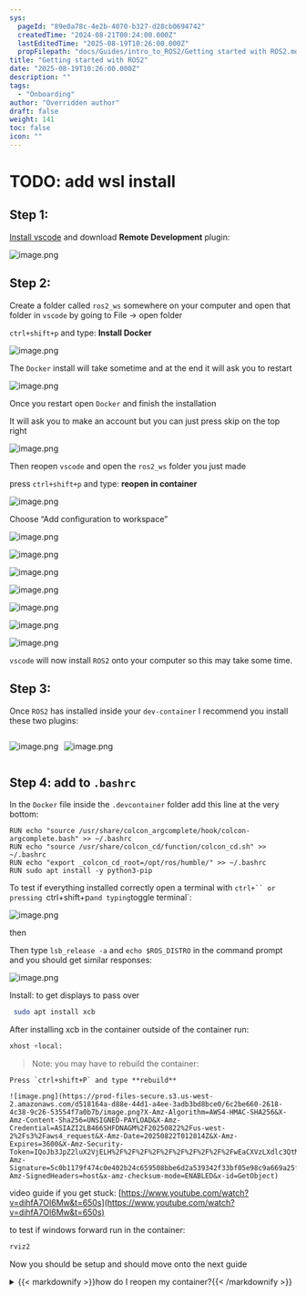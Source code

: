 ```yaml
---
sys:
  pageId: "89e0a78c-4e2b-4070-b327-d28cb0694742"
  createdTime: "2024-08-21T00:24:00.000Z"
  lastEditedTime: "2025-08-19T10:26:00.000Z"
  propFilepath: "docs/Guides/intro_to_ROS2/Getting started with ROS2.md"
title: "Getting started with ROS2"
date: "2025-08-19T10:26:00.000Z"
description: ""
tags:
  - "Onboarding"
author: "Overridden author"
draft: false
weight: 141
toc: false
icon: ""
---
```


# TODO: add wsl install

## Step 1:

[Install vscode](https://code.visualstudio.com/download) and download **Remote Development** plugin:

![image.png](https://prod-files-secure.s3.us-west-2.amazonaws.com/d518164a-d88e-44d1-a4ee-3adb3bd8bce0/efb52993-1881-4a40-b95e-6f020334f022/image.png?X-Amz-Algorithm=AWS4-HMAC-SHA256&X-Amz-Content-Sha256=UNSIGNED-PAYLOAD&X-Amz-Credential=ASIAZI2LB466ZR5AW2QB%2F20250822%2Fus-west-2%2Fs3%2Faws4_request&X-Amz-Date=20250822T012806Z&X-Amz-Expires=3600&X-Amz-Security-Token=IQoJb3JpZ2luX2VjELH%2F%2F%2F%2F%2F%2F%2F%2F%2F%2FwEaCXVzLXdlc3QtMiJGMEQCIGv363ywK2idH92mKAdrS6MxVPwi2UsK1B8twQVhe4I7AiAcOln%2F9qTl3TWBRbd0oVtJrxeXYapPmqqFB6yqZQc9ACqIBAj6%2F%2F%2F%2F%2F%2F%2F%2F%2F%2F8BEAAaDDYzNzQyMzE4MzgwNSIM%2BGQnqK%2B4PsLQ403DKtwDJ9MsGRaPMUHNe%2FWTtvQJTyZZi8pkKgL4bgWZM%2Bq%2BM9ZX7yd7dmYN50l%2BJrGWbpHzAWUcOQAgwZXUCdu44iVN8R2inv6UQ5JVol%2BvF%2B81DXXPIut%2ByZz7W0wzcStNzpBCOOPVOr94nKNpZXTAhDZyqjygnTxahYxXvgPkso1MqrdN%2BHyRvCQtmht%2FWISGXb%2B7EpY%2BGSoImoctStT9XMhktp4vqOcXRnzyWVaFbendkCdQ8dvlMg%2BM%2BZu%2FHttnfCsgAE%2B7M%2BmBwWwOFgsOHg1UjuORXqXFhF3ZZY0fCJo7JzyMvppJUWgfBNZ6Fofbaq1kT2wbNoHQhm840sQI9tmZwzT7wThDWa6dsmKxA1r95yykxy4joZzBe4qRLoia0ZoAgWHrMBoqxh06rQa9z0B7Rzhc5wHNWf8B%2BB9Ivq1%2Bb2RQ1QJuvnlQk6vCyD1es4A19QUXytrDLYiKeQfX0S5ATG3v02fzcoeK2xhORvOFeqUzTqbQZvWWnu3Q4CqBFsiKJMiZKGTQqTxUa4aOIOr5SM7PwJ%2FB0UvTxljIaFWwXtXFKeyerBVjkyI3re9MNe2UDWaR0f4f8OMguJPOW02m%2Fb4UnRAwSb64y6hFHQCC9BhU1ZvpmsQ76YZNbqQwq%2FKexQY6pgE0yr1qHL3C14eGa2n5J1Qrb2G18SjEqjmVuXPLAdBKWV2sEwNXebgC4kD1FYeXJIiOipmrYnwNCCczCGgN1EOZV8YILkDrpTpYaA71KD8Mqu565TRKHx%2FTkIhyTbMRDaRfnsC0KUdVJyy4SR%2FDZTNdzziVqkry%2BzzN0DmnnIAEGA3RGlh1QBFx7asybNCdtEUs2Ekc3D1eAysp5SnPjOD8Lgv2Fv25&X-Amz-Signature=f561a2fadf5a4f7e066171573b48b989ce092e6c496f2e021b8d0a28fdeec3cb&X-Amz-SignedHeaders=host&x-amz-checksum-mode=ENABLED&x-id=GetObject)

## Step 2:

Create a folder called `ros2_ws` somewhere on your computer and open that folder in `vscode` by going to File → open folder 

`ctrl+shift+p` and type: **Install Docker**

![image.png](https://prod-files-secure.s3.us-west-2.amazonaws.com/d518164a-d88e-44d1-a4ee-3adb3bd8bce0/2269dc0e-1cd5-47ff-bceb-c04ad9b2eab0/image.png?X-Amz-Algorithm=AWS4-HMAC-SHA256&X-Amz-Content-Sha256=UNSIGNED-PAYLOAD&X-Amz-Credential=ASIAZI2LB466ZR5AW2QB%2F20250822%2Fus-west-2%2Fs3%2Faws4_request&X-Amz-Date=20250822T012806Z&X-Amz-Expires=3600&X-Amz-Security-Token=IQoJb3JpZ2luX2VjELH%2F%2F%2F%2F%2F%2F%2F%2F%2F%2FwEaCXVzLXdlc3QtMiJGMEQCIGv363ywK2idH92mKAdrS6MxVPwi2UsK1B8twQVhe4I7AiAcOln%2F9qTl3TWBRbd0oVtJrxeXYapPmqqFB6yqZQc9ACqIBAj6%2F%2F%2F%2F%2F%2F%2F%2F%2F%2F8BEAAaDDYzNzQyMzE4MzgwNSIM%2BGQnqK%2B4PsLQ403DKtwDJ9MsGRaPMUHNe%2FWTtvQJTyZZi8pkKgL4bgWZM%2Bq%2BM9ZX7yd7dmYN50l%2BJrGWbpHzAWUcOQAgwZXUCdu44iVN8R2inv6UQ5JVol%2BvF%2B81DXXPIut%2ByZz7W0wzcStNzpBCOOPVOr94nKNpZXTAhDZyqjygnTxahYxXvgPkso1MqrdN%2BHyRvCQtmht%2FWISGXb%2B7EpY%2BGSoImoctStT9XMhktp4vqOcXRnzyWVaFbendkCdQ8dvlMg%2BM%2BZu%2FHttnfCsgAE%2B7M%2BmBwWwOFgsOHg1UjuORXqXFhF3ZZY0fCJo7JzyMvppJUWgfBNZ6Fofbaq1kT2wbNoHQhm840sQI9tmZwzT7wThDWa6dsmKxA1r95yykxy4joZzBe4qRLoia0ZoAgWHrMBoqxh06rQa9z0B7Rzhc5wHNWf8B%2BB9Ivq1%2Bb2RQ1QJuvnlQk6vCyD1es4A19QUXytrDLYiKeQfX0S5ATG3v02fzcoeK2xhORvOFeqUzTqbQZvWWnu3Q4CqBFsiKJMiZKGTQqTxUa4aOIOr5SM7PwJ%2FB0UvTxljIaFWwXtXFKeyerBVjkyI3re9MNe2UDWaR0f4f8OMguJPOW02m%2Fb4UnRAwSb64y6hFHQCC9BhU1ZvpmsQ76YZNbqQwq%2FKexQY6pgE0yr1qHL3C14eGa2n5J1Qrb2G18SjEqjmVuXPLAdBKWV2sEwNXebgC4kD1FYeXJIiOipmrYnwNCCczCGgN1EOZV8YILkDrpTpYaA71KD8Mqu565TRKHx%2FTkIhyTbMRDaRfnsC0KUdVJyy4SR%2FDZTNdzziVqkry%2BzzN0DmnnIAEGA3RGlh1QBFx7asybNCdtEUs2Ekc3D1eAysp5SnPjOD8Lgv2Fv25&X-Amz-Signature=0cf4359935023b2213614a1a8afc234efa47e77e79b10898fd0512bf1e8b7686&X-Amz-SignedHeaders=host&x-amz-checksum-mode=ENABLED&x-id=GetObject)

The `Docker` install will take sometime and at the end it will ask you to restart

![image.png](https://prod-files-secure.s3.us-west-2.amazonaws.com/d518164a-d88e-44d1-a4ee-3adb3bd8bce0/ed233f78-be33-4b1f-b89c-9c346c0e961e/image.png?X-Amz-Algorithm=AWS4-HMAC-SHA256&X-Amz-Content-Sha256=UNSIGNED-PAYLOAD&X-Amz-Credential=ASIAZI2LB466ZR5AW2QB%2F20250822%2Fus-west-2%2Fs3%2Faws4_request&X-Amz-Date=20250822T012806Z&X-Amz-Expires=3600&X-Amz-Security-Token=IQoJb3JpZ2luX2VjELH%2F%2F%2F%2F%2F%2F%2F%2F%2F%2FwEaCXVzLXdlc3QtMiJGMEQCIGv363ywK2idH92mKAdrS6MxVPwi2UsK1B8twQVhe4I7AiAcOln%2F9qTl3TWBRbd0oVtJrxeXYapPmqqFB6yqZQc9ACqIBAj6%2F%2F%2F%2F%2F%2F%2F%2F%2F%2F8BEAAaDDYzNzQyMzE4MzgwNSIM%2BGQnqK%2B4PsLQ403DKtwDJ9MsGRaPMUHNe%2FWTtvQJTyZZi8pkKgL4bgWZM%2Bq%2BM9ZX7yd7dmYN50l%2BJrGWbpHzAWUcOQAgwZXUCdu44iVN8R2inv6UQ5JVol%2BvF%2B81DXXPIut%2ByZz7W0wzcStNzpBCOOPVOr94nKNpZXTAhDZyqjygnTxahYxXvgPkso1MqrdN%2BHyRvCQtmht%2FWISGXb%2B7EpY%2BGSoImoctStT9XMhktp4vqOcXRnzyWVaFbendkCdQ8dvlMg%2BM%2BZu%2FHttnfCsgAE%2B7M%2BmBwWwOFgsOHg1UjuORXqXFhF3ZZY0fCJo7JzyMvppJUWgfBNZ6Fofbaq1kT2wbNoHQhm840sQI9tmZwzT7wThDWa6dsmKxA1r95yykxy4joZzBe4qRLoia0ZoAgWHrMBoqxh06rQa9z0B7Rzhc5wHNWf8B%2BB9Ivq1%2Bb2RQ1QJuvnlQk6vCyD1es4A19QUXytrDLYiKeQfX0S5ATG3v02fzcoeK2xhORvOFeqUzTqbQZvWWnu3Q4CqBFsiKJMiZKGTQqTxUa4aOIOr5SM7PwJ%2FB0UvTxljIaFWwXtXFKeyerBVjkyI3re9MNe2UDWaR0f4f8OMguJPOW02m%2Fb4UnRAwSb64y6hFHQCC9BhU1ZvpmsQ76YZNbqQwq%2FKexQY6pgE0yr1qHL3C14eGa2n5J1Qrb2G18SjEqjmVuXPLAdBKWV2sEwNXebgC4kD1FYeXJIiOipmrYnwNCCczCGgN1EOZV8YILkDrpTpYaA71KD8Mqu565TRKHx%2FTkIhyTbMRDaRfnsC0KUdVJyy4SR%2FDZTNdzziVqkry%2BzzN0DmnnIAEGA3RGlh1QBFx7asybNCdtEUs2Ekc3D1eAysp5SnPjOD8Lgv2Fv25&X-Amz-Signature=c9e60acc48e0618faba5204c6dd6b05a1301f40e52b8a3ae38ad625ca5bca01b&X-Amz-SignedHeaders=host&x-amz-checksum-mode=ENABLED&x-id=GetObject)

Once you restart open `Docker` and finish the installation

It will ask you to make an account but you can just press skip on the top right

![image.png](https://prod-files-secure.s3.us-west-2.amazonaws.com/d518164a-d88e-44d1-a4ee-3adb3bd8bce0/21010ad9-1659-4fd9-9f59-9932a09b2a3d/image.png?X-Amz-Algorithm=AWS4-HMAC-SHA256&X-Amz-Content-Sha256=UNSIGNED-PAYLOAD&X-Amz-Credential=ASIAZI2LB466ZR5AW2QB%2F20250822%2Fus-west-2%2Fs3%2Faws4_request&X-Amz-Date=20250822T012806Z&X-Amz-Expires=3600&X-Amz-Security-Token=IQoJb3JpZ2luX2VjELH%2F%2F%2F%2F%2F%2F%2F%2F%2F%2FwEaCXVzLXdlc3QtMiJGMEQCIGv363ywK2idH92mKAdrS6MxVPwi2UsK1B8twQVhe4I7AiAcOln%2F9qTl3TWBRbd0oVtJrxeXYapPmqqFB6yqZQc9ACqIBAj6%2F%2F%2F%2F%2F%2F%2F%2F%2F%2F8BEAAaDDYzNzQyMzE4MzgwNSIM%2BGQnqK%2B4PsLQ403DKtwDJ9MsGRaPMUHNe%2FWTtvQJTyZZi8pkKgL4bgWZM%2Bq%2BM9ZX7yd7dmYN50l%2BJrGWbpHzAWUcOQAgwZXUCdu44iVN8R2inv6UQ5JVol%2BvF%2B81DXXPIut%2ByZz7W0wzcStNzpBCOOPVOr94nKNpZXTAhDZyqjygnTxahYxXvgPkso1MqrdN%2BHyRvCQtmht%2FWISGXb%2B7EpY%2BGSoImoctStT9XMhktp4vqOcXRnzyWVaFbendkCdQ8dvlMg%2BM%2BZu%2FHttnfCsgAE%2B7M%2BmBwWwOFgsOHg1UjuORXqXFhF3ZZY0fCJo7JzyMvppJUWgfBNZ6Fofbaq1kT2wbNoHQhm840sQI9tmZwzT7wThDWa6dsmKxA1r95yykxy4joZzBe4qRLoia0ZoAgWHrMBoqxh06rQa9z0B7Rzhc5wHNWf8B%2BB9Ivq1%2Bb2RQ1QJuvnlQk6vCyD1es4A19QUXytrDLYiKeQfX0S5ATG3v02fzcoeK2xhORvOFeqUzTqbQZvWWnu3Q4CqBFsiKJMiZKGTQqTxUa4aOIOr5SM7PwJ%2FB0UvTxljIaFWwXtXFKeyerBVjkyI3re9MNe2UDWaR0f4f8OMguJPOW02m%2Fb4UnRAwSb64y6hFHQCC9BhU1ZvpmsQ76YZNbqQwq%2FKexQY6pgE0yr1qHL3C14eGa2n5J1Qrb2G18SjEqjmVuXPLAdBKWV2sEwNXebgC4kD1FYeXJIiOipmrYnwNCCczCGgN1EOZV8YILkDrpTpYaA71KD8Mqu565TRKHx%2FTkIhyTbMRDaRfnsC0KUdVJyy4SR%2FDZTNdzziVqkry%2BzzN0DmnnIAEGA3RGlh1QBFx7asybNCdtEUs2Ekc3D1eAysp5SnPjOD8Lgv2Fv25&X-Amz-Signature=c6b86fb6ad80b4714caef9c526980c1598405295ec8c32603dab824ee53de139&X-Amz-SignedHeaders=host&x-amz-checksum-mode=ENABLED&x-id=GetObject)

Then reopen `vscode` and open the `ros2_ws` folder you just made

press `ctrl+shift+p` and type: **reopen in container**

![image.png](https://prod-files-secure.s3.us-west-2.amazonaws.com/d518164a-d88e-44d1-a4ee-3adb3bd8bce0/4e93b8c2-41ad-488c-8095-c74205196118/image.png?X-Amz-Algorithm=AWS4-HMAC-SHA256&X-Amz-Content-Sha256=UNSIGNED-PAYLOAD&X-Amz-Credential=ASIAZI2LB466ZR5AW2QB%2F20250822%2Fus-west-2%2Fs3%2Faws4_request&X-Amz-Date=20250822T012806Z&X-Amz-Expires=3600&X-Amz-Security-Token=IQoJb3JpZ2luX2VjELH%2F%2F%2F%2F%2F%2F%2F%2F%2F%2FwEaCXVzLXdlc3QtMiJGMEQCIGv363ywK2idH92mKAdrS6MxVPwi2UsK1B8twQVhe4I7AiAcOln%2F9qTl3TWBRbd0oVtJrxeXYapPmqqFB6yqZQc9ACqIBAj6%2F%2F%2F%2F%2F%2F%2F%2F%2F%2F8BEAAaDDYzNzQyMzE4MzgwNSIM%2BGQnqK%2B4PsLQ403DKtwDJ9MsGRaPMUHNe%2FWTtvQJTyZZi8pkKgL4bgWZM%2Bq%2BM9ZX7yd7dmYN50l%2BJrGWbpHzAWUcOQAgwZXUCdu44iVN8R2inv6UQ5JVol%2BvF%2B81DXXPIut%2ByZz7W0wzcStNzpBCOOPVOr94nKNpZXTAhDZyqjygnTxahYxXvgPkso1MqrdN%2BHyRvCQtmht%2FWISGXb%2B7EpY%2BGSoImoctStT9XMhktp4vqOcXRnzyWVaFbendkCdQ8dvlMg%2BM%2BZu%2FHttnfCsgAE%2B7M%2BmBwWwOFgsOHg1UjuORXqXFhF3ZZY0fCJo7JzyMvppJUWgfBNZ6Fofbaq1kT2wbNoHQhm840sQI9tmZwzT7wThDWa6dsmKxA1r95yykxy4joZzBe4qRLoia0ZoAgWHrMBoqxh06rQa9z0B7Rzhc5wHNWf8B%2BB9Ivq1%2Bb2RQ1QJuvnlQk6vCyD1es4A19QUXytrDLYiKeQfX0S5ATG3v02fzcoeK2xhORvOFeqUzTqbQZvWWnu3Q4CqBFsiKJMiZKGTQqTxUa4aOIOr5SM7PwJ%2FB0UvTxljIaFWwXtXFKeyerBVjkyI3re9MNe2UDWaR0f4f8OMguJPOW02m%2Fb4UnRAwSb64y6hFHQCC9BhU1ZvpmsQ76YZNbqQwq%2FKexQY6pgE0yr1qHL3C14eGa2n5J1Qrb2G18SjEqjmVuXPLAdBKWV2sEwNXebgC4kD1FYeXJIiOipmrYnwNCCczCGgN1EOZV8YILkDrpTpYaA71KD8Mqu565TRKHx%2FTkIhyTbMRDaRfnsC0KUdVJyy4SR%2FDZTNdzziVqkry%2BzzN0DmnnIAEGA3RGlh1QBFx7asybNCdtEUs2Ekc3D1eAysp5SnPjOD8Lgv2Fv25&X-Amz-Signature=1759a1c10d31accd026696cd432c8ed4548712780b302c7a85751998b8ceaaae&X-Amz-SignedHeaders=host&x-amz-checksum-mode=ENABLED&x-id=GetObject)

Choose “Add configuration to workspace”

![image.png](https://prod-files-secure.s3.us-west-2.amazonaws.com/d518164a-d88e-44d1-a4ee-3adb3bd8bce0/9560b282-5060-4989-ba37-97e7b2c22476/image.png?X-Amz-Algorithm=AWS4-HMAC-SHA256&X-Amz-Content-Sha256=UNSIGNED-PAYLOAD&X-Amz-Credential=ASIAZI2LB466ZR5AW2QB%2F20250822%2Fus-west-2%2Fs3%2Faws4_request&X-Amz-Date=20250822T012806Z&X-Amz-Expires=3600&X-Amz-Security-Token=IQoJb3JpZ2luX2VjELH%2F%2F%2F%2F%2F%2F%2F%2F%2F%2FwEaCXVzLXdlc3QtMiJGMEQCIGv363ywK2idH92mKAdrS6MxVPwi2UsK1B8twQVhe4I7AiAcOln%2F9qTl3TWBRbd0oVtJrxeXYapPmqqFB6yqZQc9ACqIBAj6%2F%2F%2F%2F%2F%2F%2F%2F%2F%2F8BEAAaDDYzNzQyMzE4MzgwNSIM%2BGQnqK%2B4PsLQ403DKtwDJ9MsGRaPMUHNe%2FWTtvQJTyZZi8pkKgL4bgWZM%2Bq%2BM9ZX7yd7dmYN50l%2BJrGWbpHzAWUcOQAgwZXUCdu44iVN8R2inv6UQ5JVol%2BvF%2B81DXXPIut%2ByZz7W0wzcStNzpBCOOPVOr94nKNpZXTAhDZyqjygnTxahYxXvgPkso1MqrdN%2BHyRvCQtmht%2FWISGXb%2B7EpY%2BGSoImoctStT9XMhktp4vqOcXRnzyWVaFbendkCdQ8dvlMg%2BM%2BZu%2FHttnfCsgAE%2B7M%2BmBwWwOFgsOHg1UjuORXqXFhF3ZZY0fCJo7JzyMvppJUWgfBNZ6Fofbaq1kT2wbNoHQhm840sQI9tmZwzT7wThDWa6dsmKxA1r95yykxy4joZzBe4qRLoia0ZoAgWHrMBoqxh06rQa9z0B7Rzhc5wHNWf8B%2BB9Ivq1%2Bb2RQ1QJuvnlQk6vCyD1es4A19QUXytrDLYiKeQfX0S5ATG3v02fzcoeK2xhORvOFeqUzTqbQZvWWnu3Q4CqBFsiKJMiZKGTQqTxUa4aOIOr5SM7PwJ%2FB0UvTxljIaFWwXtXFKeyerBVjkyI3re9MNe2UDWaR0f4f8OMguJPOW02m%2Fb4UnRAwSb64y6hFHQCC9BhU1ZvpmsQ76YZNbqQwq%2FKexQY6pgE0yr1qHL3C14eGa2n5J1Qrb2G18SjEqjmVuXPLAdBKWV2sEwNXebgC4kD1FYeXJIiOipmrYnwNCCczCGgN1EOZV8YILkDrpTpYaA71KD8Mqu565TRKHx%2FTkIhyTbMRDaRfnsC0KUdVJyy4SR%2FDZTNdzziVqkry%2BzzN0DmnnIAEGA3RGlh1QBFx7asybNCdtEUs2Ekc3D1eAysp5SnPjOD8Lgv2Fv25&X-Amz-Signature=badc3a03a08b3ae0f16034fb4faa0e3b91d524c93b651c4325cc6e7d3dfd1c91&X-Amz-SignedHeaders=host&x-amz-checksum-mode=ENABLED&x-id=GetObject)

![image.png](https://prod-files-secure.s3.us-west-2.amazonaws.com/d518164a-d88e-44d1-a4ee-3adb3bd8bce0/2ee63f81-886b-48e8-a553-dc6e5eac99e4/image.png?X-Amz-Algorithm=AWS4-HMAC-SHA256&X-Amz-Content-Sha256=UNSIGNED-PAYLOAD&X-Amz-Credential=ASIAZI2LB466ZR5AW2QB%2F20250822%2Fus-west-2%2Fs3%2Faws4_request&X-Amz-Date=20250822T012806Z&X-Amz-Expires=3600&X-Amz-Security-Token=IQoJb3JpZ2luX2VjELH%2F%2F%2F%2F%2F%2F%2F%2F%2F%2FwEaCXVzLXdlc3QtMiJGMEQCIGv363ywK2idH92mKAdrS6MxVPwi2UsK1B8twQVhe4I7AiAcOln%2F9qTl3TWBRbd0oVtJrxeXYapPmqqFB6yqZQc9ACqIBAj6%2F%2F%2F%2F%2F%2F%2F%2F%2F%2F8BEAAaDDYzNzQyMzE4MzgwNSIM%2BGQnqK%2B4PsLQ403DKtwDJ9MsGRaPMUHNe%2FWTtvQJTyZZi8pkKgL4bgWZM%2Bq%2BM9ZX7yd7dmYN50l%2BJrGWbpHzAWUcOQAgwZXUCdu44iVN8R2inv6UQ5JVol%2BvF%2B81DXXPIut%2ByZz7W0wzcStNzpBCOOPVOr94nKNpZXTAhDZyqjygnTxahYxXvgPkso1MqrdN%2BHyRvCQtmht%2FWISGXb%2B7EpY%2BGSoImoctStT9XMhktp4vqOcXRnzyWVaFbendkCdQ8dvlMg%2BM%2BZu%2FHttnfCsgAE%2B7M%2BmBwWwOFgsOHg1UjuORXqXFhF3ZZY0fCJo7JzyMvppJUWgfBNZ6Fofbaq1kT2wbNoHQhm840sQI9tmZwzT7wThDWa6dsmKxA1r95yykxy4joZzBe4qRLoia0ZoAgWHrMBoqxh06rQa9z0B7Rzhc5wHNWf8B%2BB9Ivq1%2Bb2RQ1QJuvnlQk6vCyD1es4A19QUXytrDLYiKeQfX0S5ATG3v02fzcoeK2xhORvOFeqUzTqbQZvWWnu3Q4CqBFsiKJMiZKGTQqTxUa4aOIOr5SM7PwJ%2FB0UvTxljIaFWwXtXFKeyerBVjkyI3re9MNe2UDWaR0f4f8OMguJPOW02m%2Fb4UnRAwSb64y6hFHQCC9BhU1ZvpmsQ76YZNbqQwq%2FKexQY6pgE0yr1qHL3C14eGa2n5J1Qrb2G18SjEqjmVuXPLAdBKWV2sEwNXebgC4kD1FYeXJIiOipmrYnwNCCczCGgN1EOZV8YILkDrpTpYaA71KD8Mqu565TRKHx%2FTkIhyTbMRDaRfnsC0KUdVJyy4SR%2FDZTNdzziVqkry%2BzzN0DmnnIAEGA3RGlh1QBFx7asybNCdtEUs2Ekc3D1eAysp5SnPjOD8Lgv2Fv25&X-Amz-Signature=b4144a4f9c3388305bd45e5a7021e13f2b74d26e64b2c8eea1ac4399172f5545&X-Amz-SignedHeaders=host&x-amz-checksum-mode=ENABLED&x-id=GetObject)

![image.png](https://prod-files-secure.s3.us-west-2.amazonaws.com/d518164a-d88e-44d1-a4ee-3adb3bd8bce0/e0fd626c-c8b6-4b2c-95d1-fa4c26514504/image.png?X-Amz-Algorithm=AWS4-HMAC-SHA256&X-Amz-Content-Sha256=UNSIGNED-PAYLOAD&X-Amz-Credential=ASIAZI2LB466ZR5AW2QB%2F20250822%2Fus-west-2%2Fs3%2Faws4_request&X-Amz-Date=20250822T012806Z&X-Amz-Expires=3600&X-Amz-Security-Token=IQoJb3JpZ2luX2VjELH%2F%2F%2F%2F%2F%2F%2F%2F%2F%2FwEaCXVzLXdlc3QtMiJGMEQCIGv363ywK2idH92mKAdrS6MxVPwi2UsK1B8twQVhe4I7AiAcOln%2F9qTl3TWBRbd0oVtJrxeXYapPmqqFB6yqZQc9ACqIBAj6%2F%2F%2F%2F%2F%2F%2F%2F%2F%2F8BEAAaDDYzNzQyMzE4MzgwNSIM%2BGQnqK%2B4PsLQ403DKtwDJ9MsGRaPMUHNe%2FWTtvQJTyZZi8pkKgL4bgWZM%2Bq%2BM9ZX7yd7dmYN50l%2BJrGWbpHzAWUcOQAgwZXUCdu44iVN8R2inv6UQ5JVol%2BvF%2B81DXXPIut%2ByZz7W0wzcStNzpBCOOPVOr94nKNpZXTAhDZyqjygnTxahYxXvgPkso1MqrdN%2BHyRvCQtmht%2FWISGXb%2B7EpY%2BGSoImoctStT9XMhktp4vqOcXRnzyWVaFbendkCdQ8dvlMg%2BM%2BZu%2FHttnfCsgAE%2B7M%2BmBwWwOFgsOHg1UjuORXqXFhF3ZZY0fCJo7JzyMvppJUWgfBNZ6Fofbaq1kT2wbNoHQhm840sQI9tmZwzT7wThDWa6dsmKxA1r95yykxy4joZzBe4qRLoia0ZoAgWHrMBoqxh06rQa9z0B7Rzhc5wHNWf8B%2BB9Ivq1%2Bb2RQ1QJuvnlQk6vCyD1es4A19QUXytrDLYiKeQfX0S5ATG3v02fzcoeK2xhORvOFeqUzTqbQZvWWnu3Q4CqBFsiKJMiZKGTQqTxUa4aOIOr5SM7PwJ%2FB0UvTxljIaFWwXtXFKeyerBVjkyI3re9MNe2UDWaR0f4f8OMguJPOW02m%2Fb4UnRAwSb64y6hFHQCC9BhU1ZvpmsQ76YZNbqQwq%2FKexQY6pgE0yr1qHL3C14eGa2n5J1Qrb2G18SjEqjmVuXPLAdBKWV2sEwNXebgC4kD1FYeXJIiOipmrYnwNCCczCGgN1EOZV8YILkDrpTpYaA71KD8Mqu565TRKHx%2FTkIhyTbMRDaRfnsC0KUdVJyy4SR%2FDZTNdzziVqkry%2BzzN0DmnnIAEGA3RGlh1QBFx7asybNCdtEUs2Ekc3D1eAysp5SnPjOD8Lgv2Fv25&X-Amz-Signature=59a1522bf4cbe7eea8f8c79b53ecac569fca740f1ad40db625bb1a3587c77cb8&X-Amz-SignedHeaders=host&x-amz-checksum-mode=ENABLED&x-id=GetObject)

![image.png](https://prod-files-secure.s3.us-west-2.amazonaws.com/d518164a-d88e-44d1-a4ee-3adb3bd8bce0/a2e13f50-d2ab-4719-a4c2-7ced634bfc9d/image.png?X-Amz-Algorithm=AWS4-HMAC-SHA256&X-Amz-Content-Sha256=UNSIGNED-PAYLOAD&X-Amz-Credential=ASIAZI2LB466ZR5AW2QB%2F20250822%2Fus-west-2%2Fs3%2Faws4_request&X-Amz-Date=20250822T012806Z&X-Amz-Expires=3600&X-Amz-Security-Token=IQoJb3JpZ2luX2VjELH%2F%2F%2F%2F%2F%2F%2F%2F%2F%2FwEaCXVzLXdlc3QtMiJGMEQCIGv363ywK2idH92mKAdrS6MxVPwi2UsK1B8twQVhe4I7AiAcOln%2F9qTl3TWBRbd0oVtJrxeXYapPmqqFB6yqZQc9ACqIBAj6%2F%2F%2F%2F%2F%2F%2F%2F%2F%2F8BEAAaDDYzNzQyMzE4MzgwNSIM%2BGQnqK%2B4PsLQ403DKtwDJ9MsGRaPMUHNe%2FWTtvQJTyZZi8pkKgL4bgWZM%2Bq%2BM9ZX7yd7dmYN50l%2BJrGWbpHzAWUcOQAgwZXUCdu44iVN8R2inv6UQ5JVol%2BvF%2B81DXXPIut%2ByZz7W0wzcStNzpBCOOPVOr94nKNpZXTAhDZyqjygnTxahYxXvgPkso1MqrdN%2BHyRvCQtmht%2FWISGXb%2B7EpY%2BGSoImoctStT9XMhktp4vqOcXRnzyWVaFbendkCdQ8dvlMg%2BM%2BZu%2FHttnfCsgAE%2B7M%2BmBwWwOFgsOHg1UjuORXqXFhF3ZZY0fCJo7JzyMvppJUWgfBNZ6Fofbaq1kT2wbNoHQhm840sQI9tmZwzT7wThDWa6dsmKxA1r95yykxy4joZzBe4qRLoia0ZoAgWHrMBoqxh06rQa9z0B7Rzhc5wHNWf8B%2BB9Ivq1%2Bb2RQ1QJuvnlQk6vCyD1es4A19QUXytrDLYiKeQfX0S5ATG3v02fzcoeK2xhORvOFeqUzTqbQZvWWnu3Q4CqBFsiKJMiZKGTQqTxUa4aOIOr5SM7PwJ%2FB0UvTxljIaFWwXtXFKeyerBVjkyI3re9MNe2UDWaR0f4f8OMguJPOW02m%2Fb4UnRAwSb64y6hFHQCC9BhU1ZvpmsQ76YZNbqQwq%2FKexQY6pgE0yr1qHL3C14eGa2n5J1Qrb2G18SjEqjmVuXPLAdBKWV2sEwNXebgC4kD1FYeXJIiOipmrYnwNCCczCGgN1EOZV8YILkDrpTpYaA71KD8Mqu565TRKHx%2FTkIhyTbMRDaRfnsC0KUdVJyy4SR%2FDZTNdzziVqkry%2BzzN0DmnnIAEGA3RGlh1QBFx7asybNCdtEUs2Ekc3D1eAysp5SnPjOD8Lgv2Fv25&X-Amz-Signature=bb83c9854ad6920b2d6d6af32cf974a3685ac976d6a8acd69eefa47787253aa9&X-Amz-SignedHeaders=host&x-amz-checksum-mode=ENABLED&x-id=GetObject)

![image.png](https://prod-files-secure.s3.us-west-2.amazonaws.com/d518164a-d88e-44d1-a4ee-3adb3bd8bce0/6cc478ad-aaba-4bf7-9fcc-403277ab896c/image.png?X-Amz-Algorithm=AWS4-HMAC-SHA256&X-Amz-Content-Sha256=UNSIGNED-PAYLOAD&X-Amz-Credential=ASIAZI2LB466ZR5AW2QB%2F20250822%2Fus-west-2%2Fs3%2Faws4_request&X-Amz-Date=20250822T012806Z&X-Amz-Expires=3600&X-Amz-Security-Token=IQoJb3JpZ2luX2VjELH%2F%2F%2F%2F%2F%2F%2F%2F%2F%2FwEaCXVzLXdlc3QtMiJGMEQCIGv363ywK2idH92mKAdrS6MxVPwi2UsK1B8twQVhe4I7AiAcOln%2F9qTl3TWBRbd0oVtJrxeXYapPmqqFB6yqZQc9ACqIBAj6%2F%2F%2F%2F%2F%2F%2F%2F%2F%2F8BEAAaDDYzNzQyMzE4MzgwNSIM%2BGQnqK%2B4PsLQ403DKtwDJ9MsGRaPMUHNe%2FWTtvQJTyZZi8pkKgL4bgWZM%2Bq%2BM9ZX7yd7dmYN50l%2BJrGWbpHzAWUcOQAgwZXUCdu44iVN8R2inv6UQ5JVol%2BvF%2B81DXXPIut%2ByZz7W0wzcStNzpBCOOPVOr94nKNpZXTAhDZyqjygnTxahYxXvgPkso1MqrdN%2BHyRvCQtmht%2FWISGXb%2B7EpY%2BGSoImoctStT9XMhktp4vqOcXRnzyWVaFbendkCdQ8dvlMg%2BM%2BZu%2FHttnfCsgAE%2B7M%2BmBwWwOFgsOHg1UjuORXqXFhF3ZZY0fCJo7JzyMvppJUWgfBNZ6Fofbaq1kT2wbNoHQhm840sQI9tmZwzT7wThDWa6dsmKxA1r95yykxy4joZzBe4qRLoia0ZoAgWHrMBoqxh06rQa9z0B7Rzhc5wHNWf8B%2BB9Ivq1%2Bb2RQ1QJuvnlQk6vCyD1es4A19QUXytrDLYiKeQfX0S5ATG3v02fzcoeK2xhORvOFeqUzTqbQZvWWnu3Q4CqBFsiKJMiZKGTQqTxUa4aOIOr5SM7PwJ%2FB0UvTxljIaFWwXtXFKeyerBVjkyI3re9MNe2UDWaR0f4f8OMguJPOW02m%2Fb4UnRAwSb64y6hFHQCC9BhU1ZvpmsQ76YZNbqQwq%2FKexQY6pgE0yr1qHL3C14eGa2n5J1Qrb2G18SjEqjmVuXPLAdBKWV2sEwNXebgC4kD1FYeXJIiOipmrYnwNCCczCGgN1EOZV8YILkDrpTpYaA71KD8Mqu565TRKHx%2FTkIhyTbMRDaRfnsC0KUdVJyy4SR%2FDZTNdzziVqkry%2BzzN0DmnnIAEGA3RGlh1QBFx7asybNCdtEUs2Ekc3D1eAysp5SnPjOD8Lgv2Fv25&X-Amz-Signature=589a862442f647881334afff7b0e3ec219bae0f5faf2a22e4743850a2c30f21c&X-Amz-SignedHeaders=host&x-amz-checksum-mode=ENABLED&x-id=GetObject)

![image.png](https://prod-files-secure.s3.us-west-2.amazonaws.com/d518164a-d88e-44d1-a4ee-3adb3bd8bce0/53255b28-f75e-430f-b9e3-c0ac8577e42b/image.png?X-Amz-Algorithm=AWS4-HMAC-SHA256&X-Amz-Content-Sha256=UNSIGNED-PAYLOAD&X-Amz-Credential=ASIAZI2LB466ZR5AW2QB%2F20250822%2Fus-west-2%2Fs3%2Faws4_request&X-Amz-Date=20250822T012806Z&X-Amz-Expires=3600&X-Amz-Security-Token=IQoJb3JpZ2luX2VjELH%2F%2F%2F%2F%2F%2F%2F%2F%2F%2FwEaCXVzLXdlc3QtMiJGMEQCIGv363ywK2idH92mKAdrS6MxVPwi2UsK1B8twQVhe4I7AiAcOln%2F9qTl3TWBRbd0oVtJrxeXYapPmqqFB6yqZQc9ACqIBAj6%2F%2F%2F%2F%2F%2F%2F%2F%2F%2F8BEAAaDDYzNzQyMzE4MzgwNSIM%2BGQnqK%2B4PsLQ403DKtwDJ9MsGRaPMUHNe%2FWTtvQJTyZZi8pkKgL4bgWZM%2Bq%2BM9ZX7yd7dmYN50l%2BJrGWbpHzAWUcOQAgwZXUCdu44iVN8R2inv6UQ5JVol%2BvF%2B81DXXPIut%2ByZz7W0wzcStNzpBCOOPVOr94nKNpZXTAhDZyqjygnTxahYxXvgPkso1MqrdN%2BHyRvCQtmht%2FWISGXb%2B7EpY%2BGSoImoctStT9XMhktp4vqOcXRnzyWVaFbendkCdQ8dvlMg%2BM%2BZu%2FHttnfCsgAE%2B7M%2BmBwWwOFgsOHg1UjuORXqXFhF3ZZY0fCJo7JzyMvppJUWgfBNZ6Fofbaq1kT2wbNoHQhm840sQI9tmZwzT7wThDWa6dsmKxA1r95yykxy4joZzBe4qRLoia0ZoAgWHrMBoqxh06rQa9z0B7Rzhc5wHNWf8B%2BB9Ivq1%2Bb2RQ1QJuvnlQk6vCyD1es4A19QUXytrDLYiKeQfX0S5ATG3v02fzcoeK2xhORvOFeqUzTqbQZvWWnu3Q4CqBFsiKJMiZKGTQqTxUa4aOIOr5SM7PwJ%2FB0UvTxljIaFWwXtXFKeyerBVjkyI3re9MNe2UDWaR0f4f8OMguJPOW02m%2Fb4UnRAwSb64y6hFHQCC9BhU1ZvpmsQ76YZNbqQwq%2FKexQY6pgE0yr1qHL3C14eGa2n5J1Qrb2G18SjEqjmVuXPLAdBKWV2sEwNXebgC4kD1FYeXJIiOipmrYnwNCCczCGgN1EOZV8YILkDrpTpYaA71KD8Mqu565TRKHx%2FTkIhyTbMRDaRfnsC0KUdVJyy4SR%2FDZTNdzziVqkry%2BzzN0DmnnIAEGA3RGlh1QBFx7asybNCdtEUs2Ekc3D1eAysp5SnPjOD8Lgv2Fv25&X-Amz-Signature=d1760b785b1fe73ea4d534ce11b757a1bda8a2b33e306ee7d63304287942a678&X-Amz-SignedHeaders=host&x-amz-checksum-mode=ENABLED&x-id=GetObject)

![image.png](https://prod-files-secure.s3.us-west-2.amazonaws.com/d518164a-d88e-44d1-a4ee-3adb3bd8bce0/7c562767-5af9-4ffb-97d1-327bcdf4ee00/image.png?X-Amz-Algorithm=AWS4-HMAC-SHA256&X-Amz-Content-Sha256=UNSIGNED-PAYLOAD&X-Amz-Credential=ASIAZI2LB466ZR5AW2QB%2F20250822%2Fus-west-2%2Fs3%2Faws4_request&X-Amz-Date=20250822T012806Z&X-Amz-Expires=3600&X-Amz-Security-Token=IQoJb3JpZ2luX2VjELH%2F%2F%2F%2F%2F%2F%2F%2F%2F%2FwEaCXVzLXdlc3QtMiJGMEQCIGv363ywK2idH92mKAdrS6MxVPwi2UsK1B8twQVhe4I7AiAcOln%2F9qTl3TWBRbd0oVtJrxeXYapPmqqFB6yqZQc9ACqIBAj6%2F%2F%2F%2F%2F%2F%2F%2F%2F%2F8BEAAaDDYzNzQyMzE4MzgwNSIM%2BGQnqK%2B4PsLQ403DKtwDJ9MsGRaPMUHNe%2FWTtvQJTyZZi8pkKgL4bgWZM%2Bq%2BM9ZX7yd7dmYN50l%2BJrGWbpHzAWUcOQAgwZXUCdu44iVN8R2inv6UQ5JVol%2BvF%2B81DXXPIut%2ByZz7W0wzcStNzpBCOOPVOr94nKNpZXTAhDZyqjygnTxahYxXvgPkso1MqrdN%2BHyRvCQtmht%2FWISGXb%2B7EpY%2BGSoImoctStT9XMhktp4vqOcXRnzyWVaFbendkCdQ8dvlMg%2BM%2BZu%2FHttnfCsgAE%2B7M%2BmBwWwOFgsOHg1UjuORXqXFhF3ZZY0fCJo7JzyMvppJUWgfBNZ6Fofbaq1kT2wbNoHQhm840sQI9tmZwzT7wThDWa6dsmKxA1r95yykxy4joZzBe4qRLoia0ZoAgWHrMBoqxh06rQa9z0B7Rzhc5wHNWf8B%2BB9Ivq1%2Bb2RQ1QJuvnlQk6vCyD1es4A19QUXytrDLYiKeQfX0S5ATG3v02fzcoeK2xhORvOFeqUzTqbQZvWWnu3Q4CqBFsiKJMiZKGTQqTxUa4aOIOr5SM7PwJ%2FB0UvTxljIaFWwXtXFKeyerBVjkyI3re9MNe2UDWaR0f4f8OMguJPOW02m%2Fb4UnRAwSb64y6hFHQCC9BhU1ZvpmsQ76YZNbqQwq%2FKexQY6pgE0yr1qHL3C14eGa2n5J1Qrb2G18SjEqjmVuXPLAdBKWV2sEwNXebgC4kD1FYeXJIiOipmrYnwNCCczCGgN1EOZV8YILkDrpTpYaA71KD8Mqu565TRKHx%2FTkIhyTbMRDaRfnsC0KUdVJyy4SR%2FDZTNdzziVqkry%2BzzN0DmnnIAEGA3RGlh1QBFx7asybNCdtEUs2Ekc3D1eAysp5SnPjOD8Lgv2Fv25&X-Amz-Signature=9054d0bc161fcbb13f38cb4d3ec5f02bb5a4a6d46c8b4662936add98b6e6d6ed&X-Amz-SignedHeaders=host&x-amz-checksum-mode=ENABLED&x-id=GetObject)

`vscode` will now install `ROS2` onto your computer so this may take some time.

## Step 3:

Once `ROS2` has installed inside your `dev-container` I recommend you install these two plugins:

<div style="display: flex;flex-direction: row; column-gap:10px; justify-content: left;">
<div>

![image.png](https://prod-files-secure.s3.us-west-2.amazonaws.com/d518164a-d88e-44d1-a4ee-3adb3bd8bce0/3fc3d550-5a54-4ba1-ba6b-faa01cdb7369/image.png?X-Amz-Algorithm=AWS4-HMAC-SHA256&X-Amz-Content-Sha256=UNSIGNED-PAYLOAD&X-Amz-Credential=ASIAZI2LB4662LQXTEMX%2F20250822%2Fus-west-2%2Fs3%2Faws4_request&X-Amz-Date=20250822T012813Z&X-Amz-Expires=3600&X-Amz-Security-Token=IQoJb3JpZ2luX2VjELH%2F%2F%2F%2F%2F%2F%2F%2F%2F%2FwEaCXVzLXdlc3QtMiJGMEQCIGQvit52lbnXPn%2BLgDnLLj1I2IXVBkXDopyxZsvDSjwAAiAPe85gl2eQEy%2BOYlij5qTutut0UOURjp6C2%2B%2B31FXPaiqIBAj6%2F%2F%2F%2F%2F%2F%2F%2F%2F%2F8BEAAaDDYzNzQyMzE4MzgwNSIMYzOjsBASk3lxYKCEKtwDNw9VITRPZp7Z6rr5Hr8qWfjpvG4QCnZeNdXAojKlVa5vwFdDIWXYfIv4cLRk0Ku82lpHvRqPGClKNSjk3LUbxtbuuKGpI9IvrC4e9ICpBfICB8UpPMnt3SKusOD7A9lplAv8WFOALq2y9%2B99%2FU9eq007gXFq6MHtcXMMVZ%2BwvJVkL%2BLLxEuJFpvwAxG7Qi%2BYH8s4G8gc9VRwZTou1U8BXDTqAOx3lMG4JE4APE5Ig1YSk5GvbiKIeW%2FlB0I4MqdLoHK6UbfJZXXQS6D4s60cvSaK6obqqESGoZJHcXp%2BelMnyyUEO5XmdOLIOg9rbnwK1L0MoK%2FoexIpAodFDUo4f0OMMAHFV00ObK%2BZcTyWHkbRKRvX49jgxS40GWAacRqUM9gusUmYoToxpZn%2FfVDospwYHRP59f%2FGvIh7JcmK6aogcySdWwDnZ82uWStIuu%2BQk49cvdqEks2B%2BMnfgw3%2BuQdJAuMOBuhKwoQPDvNdE8QfULZl%2BhQSr%2B0TXh3FzeF4fNloymj3blQ3rtUyrmxbAEMXnG5Wtn2c4u%2B9kD8UCA2k7JlCUsJFCEBO2vOR05mDdFAM%2F2kuD7X%2BtnU0hzBWOXgWFH0ql7iFESgP0muBd1v6Z9ekfiXCEsxxniswq%2FKexQY6pgGMtbA81FLaY2mOV%2FMTWwtBCF46NrQCXtPth0qB1H12KtsnP2ePAID0QBcxS7E5StKF7ujTR%2BkOMSyODxwH0Tmr3biCY0Fn5FiJ186dBGistTCcQ3CeGASKcEQsZBcr2AuXLFFvHyQSQeRk2qsBlQBvMrvULI6yr1eB5ImBFXcptInoEIY4XiP%2B6Goa8R3HpsCgaHclrktMvBZYyWlxPg%2FUbLYtuaJo&X-Amz-Signature=f8b6da4ea7a18e1e29ff99fc907d06dac7bc0f6308935f488a8ce887b59f7d6b&X-Amz-SignedHeaders=host&x-amz-checksum-mode=ENABLED&x-id=GetObject)

</div>
<div>

![image.png](https://prod-files-secure.s3.us-west-2.amazonaws.com/d518164a-d88e-44d1-a4ee-3adb3bd8bce0/d994cc66-13c2-4093-a5a3-f84cf4601a82/image.png?X-Amz-Algorithm=AWS4-HMAC-SHA256&X-Amz-Content-Sha256=UNSIGNED-PAYLOAD&X-Amz-Credential=ASIAZI2LB46642EAKRLM%2F20250822%2Fus-west-2%2Fs3%2Faws4_request&X-Amz-Date=20250822T012814Z&X-Amz-Expires=3600&X-Amz-Security-Token=IQoJb3JpZ2luX2VjELH%2F%2F%2F%2F%2F%2F%2F%2F%2F%2FwEaCXVzLXdlc3QtMiJGMEQCIHTccomWpQIzYvlM%2BHjeOfUCivFdJqYoxN2GCjs3l4QkAiBRRBA5uu7Z6hU51NvjKR22Nx7adKRGhc%2F7aSxnBGzVKyqIBAj6%2F%2F%2F%2F%2F%2F%2F%2F%2F%2F8BEAAaDDYzNzQyMzE4MzgwNSIMZ8kQvjJJDKGQsH31KtwDxik1PiA2dAwgZwJcAqq9V%2BOoqKgLXZPngdmtZEm80bnlFNqBMlN9kxRZbjoptf803FwK1wiF%2Bm%2FcmP1TipwjGhyk6UtOX%2BqM6Kyd9xMFU%2BKat4YHoq8gsrxOl7o1SHUp4jskFCanSnMsusBNlEOxurRls6FAdqoju1lC3l7hQJ2S2%2F282AVXa3oJc5zFEsnb3spU%2FeITbQ7hJnfNSj6CA1xpn0%2BYqUB1cPeB0Uxeo5vEiriHqkh6Emz3o91hNzYni35q3TxBRKe9CV2aBgpQ8cQKUbcjXB6QAPQKZiwphs%2BjB3lcJoWkFhBIKccnlK6R6YBBFvnkcCmQTLM39U4brrnjHecQV8xL9GZ8dFz%2FuuEzDDM0X6hfXBlOxLKBqTlIpsgfcd8evIh1RjmEV6IVuSlDOEOMPjEgdI4lcYx4nSAHFGN2jPNwDqr27q7K6PU9hEDBA9J3hTSW0nuv9LufFjUUsvsZikU16bKSeD0OCPFdgg0NrFah93TWpDDrAy1qtRiDmD1BTM4qRAgQk48UdSIsJ5Ki8G9dWt%2FYwZ9QStGJ96tRtRSLMTG6uxd%2B9S9Zih4xlhR68uEhnIeUVsZvhGBWqtH2w6hTPQgsuKjg7KrpUu14LSy89YbA8UgwuPKexQY6pgGDW5XDxde8Q4%2FvufS5%2BrchdoQPPodkTi%2BfxTVWdxZJOOMmWZ1CHCuBTGdPOFP7ugnmtftpvjB%2FYeBVBTdGQ4lPNb3eOrnd%2FeuPkhLHAQNC2fH6rqY5r51tddITeht8M8MhGTnFYanGa6YM4Nzqe1%2FtG08IlA%2BoO0EKjP7VDvUifAhB9b6KjlTqYde43lbD9ykIF0QEBgIAmUHbM979waUUD8KtCo36&X-Amz-Signature=e069c807f24fa6cfa418f5de774b648e8b05b09df9e65d3d042a06f9198baf9b&X-Amz-SignedHeaders=host&x-amz-checksum-mode=ENABLED&x-id=GetObject)

</div>
</div>

## Step 4: add to `.bashrc`

In the `Docker` file inside the `.devcontainer` folder add this line at the very bottom: 

```docker
RUN echo "source /usr/share/colcon_argcomplete/hook/colcon-argcomplete.bash" >> ~/.bashrc
RUN echo "source /usr/share/colcon_cd/function/colcon_cd.sh" >> ~/.bashrc
RUN echo "export _colcon_cd_root=/opt/ros/humble/" >> ~/.bashrc
RUN sudo apt install -y python3-pip 
```

To test if everything installed correctly open a terminal with `ctrl+`` or pressing `ctrl+shift+p` and typing `toggle terminal`:

![image.png](https://prod-files-secure.s3.us-west-2.amazonaws.com/d518164a-d88e-44d1-a4ee-3adb3bd8bce0/6a4943d8-b04e-4c02-9a58-775f3384d1a5/image.png?X-Amz-Algorithm=AWS4-HMAC-SHA256&X-Amz-Content-Sha256=UNSIGNED-PAYLOAD&X-Amz-Credential=ASIAZI2LB466ZR5AW2QB%2F20250822%2Fus-west-2%2Fs3%2Faws4_request&X-Amz-Date=20250822T012806Z&X-Amz-Expires=3600&X-Amz-Security-Token=IQoJb3JpZ2luX2VjELH%2F%2F%2F%2F%2F%2F%2F%2F%2F%2FwEaCXVzLXdlc3QtMiJGMEQCIGv363ywK2idH92mKAdrS6MxVPwi2UsK1B8twQVhe4I7AiAcOln%2F9qTl3TWBRbd0oVtJrxeXYapPmqqFB6yqZQc9ACqIBAj6%2F%2F%2F%2F%2F%2F%2F%2F%2F%2F8BEAAaDDYzNzQyMzE4MzgwNSIM%2BGQnqK%2B4PsLQ403DKtwDJ9MsGRaPMUHNe%2FWTtvQJTyZZi8pkKgL4bgWZM%2Bq%2BM9ZX7yd7dmYN50l%2BJrGWbpHzAWUcOQAgwZXUCdu44iVN8R2inv6UQ5JVol%2BvF%2B81DXXPIut%2ByZz7W0wzcStNzpBCOOPVOr94nKNpZXTAhDZyqjygnTxahYxXvgPkso1MqrdN%2BHyRvCQtmht%2FWISGXb%2B7EpY%2BGSoImoctStT9XMhktp4vqOcXRnzyWVaFbendkCdQ8dvlMg%2BM%2BZu%2FHttnfCsgAE%2B7M%2BmBwWwOFgsOHg1UjuORXqXFhF3ZZY0fCJo7JzyMvppJUWgfBNZ6Fofbaq1kT2wbNoHQhm840sQI9tmZwzT7wThDWa6dsmKxA1r95yykxy4joZzBe4qRLoia0ZoAgWHrMBoqxh06rQa9z0B7Rzhc5wHNWf8B%2BB9Ivq1%2Bb2RQ1QJuvnlQk6vCyD1es4A19QUXytrDLYiKeQfX0S5ATG3v02fzcoeK2xhORvOFeqUzTqbQZvWWnu3Q4CqBFsiKJMiZKGTQqTxUa4aOIOr5SM7PwJ%2FB0UvTxljIaFWwXtXFKeyerBVjkyI3re9MNe2UDWaR0f4f8OMguJPOW02m%2Fb4UnRAwSb64y6hFHQCC9BhU1ZvpmsQ76YZNbqQwq%2FKexQY6pgE0yr1qHL3C14eGa2n5J1Qrb2G18SjEqjmVuXPLAdBKWV2sEwNXebgC4kD1FYeXJIiOipmrYnwNCCczCGgN1EOZV8YILkDrpTpYaA71KD8Mqu565TRKHx%2FTkIhyTbMRDaRfnsC0KUdVJyy4SR%2FDZTNdzziVqkry%2BzzN0DmnnIAEGA3RGlh1QBFx7asybNCdtEUs2Ekc3D1eAysp5SnPjOD8Lgv2Fv25&X-Amz-Signature=0e3b0cbe51b225c0602ff5b78fc76c3a6d7ccde4da56733810ed827d64b872f9&X-Amz-SignedHeaders=host&x-amz-checksum-mode=ENABLED&x-id=GetObject)

then 

Then type `lsb_release -a` and `echo $ROS_DISTRO` in the command prompt and you should get similar responses:

![image.png](https://prod-files-secure.s3.us-west-2.amazonaws.com/d518164a-d88e-44d1-a4ee-3adb3bd8bce0/3e635dec-a805-4e85-8b9e-d000e5b71a4e/image.png?X-Amz-Algorithm=AWS4-HMAC-SHA256&X-Amz-Content-Sha256=UNSIGNED-PAYLOAD&X-Amz-Credential=ASIAZI2LB466ZR5AW2QB%2F20250822%2Fus-west-2%2Fs3%2Faws4_request&X-Amz-Date=20250822T012806Z&X-Amz-Expires=3600&X-Amz-Security-Token=IQoJb3JpZ2luX2VjELH%2F%2F%2F%2F%2F%2F%2F%2F%2F%2FwEaCXVzLXdlc3QtMiJGMEQCIGv363ywK2idH92mKAdrS6MxVPwi2UsK1B8twQVhe4I7AiAcOln%2F9qTl3TWBRbd0oVtJrxeXYapPmqqFB6yqZQc9ACqIBAj6%2F%2F%2F%2F%2F%2F%2F%2F%2F%2F8BEAAaDDYzNzQyMzE4MzgwNSIM%2BGQnqK%2B4PsLQ403DKtwDJ9MsGRaPMUHNe%2FWTtvQJTyZZi8pkKgL4bgWZM%2Bq%2BM9ZX7yd7dmYN50l%2BJrGWbpHzAWUcOQAgwZXUCdu44iVN8R2inv6UQ5JVol%2BvF%2B81DXXPIut%2ByZz7W0wzcStNzpBCOOPVOr94nKNpZXTAhDZyqjygnTxahYxXvgPkso1MqrdN%2BHyRvCQtmht%2FWISGXb%2B7EpY%2BGSoImoctStT9XMhktp4vqOcXRnzyWVaFbendkCdQ8dvlMg%2BM%2BZu%2FHttnfCsgAE%2B7M%2BmBwWwOFgsOHg1UjuORXqXFhF3ZZY0fCJo7JzyMvppJUWgfBNZ6Fofbaq1kT2wbNoHQhm840sQI9tmZwzT7wThDWa6dsmKxA1r95yykxy4joZzBe4qRLoia0ZoAgWHrMBoqxh06rQa9z0B7Rzhc5wHNWf8B%2BB9Ivq1%2Bb2RQ1QJuvnlQk6vCyD1es4A19QUXytrDLYiKeQfX0S5ATG3v02fzcoeK2xhORvOFeqUzTqbQZvWWnu3Q4CqBFsiKJMiZKGTQqTxUa4aOIOr5SM7PwJ%2FB0UvTxljIaFWwXtXFKeyerBVjkyI3re9MNe2UDWaR0f4f8OMguJPOW02m%2Fb4UnRAwSb64y6hFHQCC9BhU1ZvpmsQ76YZNbqQwq%2FKexQY6pgE0yr1qHL3C14eGa2n5J1Qrb2G18SjEqjmVuXPLAdBKWV2sEwNXebgC4kD1FYeXJIiOipmrYnwNCCczCGgN1EOZV8YILkDrpTpYaA71KD8Mqu565TRKHx%2FTkIhyTbMRDaRfnsC0KUdVJyy4SR%2FDZTNdzziVqkry%2BzzN0DmnnIAEGA3RGlh1QBFx7asybNCdtEUs2Ekc3D1eAysp5SnPjOD8Lgv2Fv25&X-Amz-Signature=f02a5a417cf5b6fcd14cc73b807489f99a706a2c8f19a099c47155982b33fd6d&X-Amz-SignedHeaders=host&x-amz-checksum-mode=ENABLED&x-id=GetObject)

Install:  to get displays to pass over

```bash
 sudo apt install xcb
```

After installing xcb in the container outside of the container run:

```python
xhost +local:
```

> Note: you may have to rebuild the container:

	Press `ctrl+shift+P` and type **rebuild**

	![image.png](https://prod-files-secure.s3.us-west-2.amazonaws.com/d518164a-d88e-44d1-a4ee-3adb3bd8bce0/6c2be660-2618-4c38-9c26-53554f7a0b7b/image.png?X-Amz-Algorithm=AWS4-HMAC-SHA256&X-Amz-Content-Sha256=UNSIGNED-PAYLOAD&X-Amz-Credential=ASIAZI2LB466SHFDNAGM%2F20250822%2Fus-west-2%2Fs3%2Faws4_request&X-Amz-Date=20250822T012814Z&X-Amz-Expires=3600&X-Amz-Security-Token=IQoJb3JpZ2luX2VjELH%2F%2F%2F%2F%2F%2F%2F%2F%2F%2FwEaCXVzLXdlc3QtMiJHMEUCIQDCAOUt16BP%2F9usM2aaSrzVot8F6MEvf1TfY8gquenS7AIgHT3DXtbA6%2BSwGgL10NrRCDgya%2BuvIEIQ2%2BlBI1VEM98qiAQI%2Bv%2F%2F%2F%2F%2F%2F%2F%2F%2F%2FARAAGgw2Mzc0MjMxODM4MDUiDIorZclNIdR0IL5xECrcAxAePrWUdoU7MWbfAKrms%2BFi2SLjskLzFmZbOKLS2XIeSiSCXlfWk3tVa%2Fzm5P2FXKl4NbEIEw1MEOLSnWWXFnQaWzWAvU4GY9qfKT28VLI9i%2FDSVQVFcPVvQvG3QgRKdL7j%2B918ppVhBPf4ImLCmhIRMfqF2A2g2XKKjBE2yBpkqyacnMb6xL67rIGBGmawkR45ozrhvuYEY%2FIXXlyv9fWro6W8H9jBseUjmbQ99b%2FqlgWYE23RosOOw7Q39MWOuueLg9WWZ2UvwYLm%2FJHe18XH9JgbON7KiUBSXDMAZbFYDG7pa2rRk3x%2F1Mi%2F4i5zUctUMPXmI3d848UTWOopO6OZFEVv7GZOoJZ1gdvVqepW3Sxt52eeoP18CXTBICV9pJRRMWcYEbBPGwLqjGac11LTmLNc2fmCDtBaLCBbe6kyjFFjTbhz%2BEEUCf5jNOjOaniAf4V4pd2hLpE2xR793AmiEQ%2FvzKe14vLIsnabj9KAvtYB%2FYAu%2BfqGxf%2F1qfS7bH8EFVZn8HqGf4Ytr8NWzv4MILkzvJsh0dqNaE4QUVmZQjomjk%2FeW2gqo21YscZ4YN2MvlNj21C6nY7XvZIKtLQmSb5wP8%2B8%2BwJR1POdpwy3rRhsf9YuH3ge2y91MPrynsUGOqUBmYxIZ5eBMuVPVE2z6ctMQaz4%2BeBn1YZpXlizS3edN1G9eVArG2B5rNv4ijrSjq4Xjl4KefReavmiQEQN1vlKjLCkgsXAgksHvZGQXuowjLLg1PwEEbvOPhb4Qu8QvnMa4JjP%2BODgFC39M%2BvgRDAQx4fV4YmCHhT9XRGWxhwQBcA1PkHX1Ysl4nzvyEDLUUk1ZW9KzHRVeJma9DQDku%2FHqdiXlVlu&X-Amz-Signature=5c0b1179f474c0e402b24c659508bbe6d2a539342f33bf05e98c9a669a25fcb0&X-Amz-SignedHeaders=host&x-amz-checksum-mode=ENABLED&x-id=GetObject)

video guide if you get stuck: [https://www.youtube.com/watch?v=dihfA7Ol6Mw&t=650s](https://www.youtube.com/watch?v=dihfA7Ol6Mw&t=650s)

to test if windows forward run in the container:

```bash
rviz2
```

Now you should be setup and should move onto the next guide 

<details>
  <summary>{{< markdownify >}}how do I reopen my container?{{< /markdownify >}}</summary>
  
TODO:

</details>


